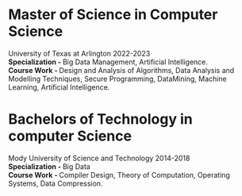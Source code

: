 <h1> Master of Science in Computer Science </h1>
University of Texas at Arlington 2022-2023<br><style float = "right"><b>7.31</b></style>
<b>Specialization - </b>Big Data Management, Artificial Intelligence.<br>
<b>Course Work - </b>Design and Analysis of Algorithms, Data Analysis and Modelling Techniques, Secure Programming, DataMining, Machine
Learning, Artificial Intelligence.




<h1> Bachelors of Technology in computer Science</h1>
Mody University of Science and Technology 2014-2018<br>
<b>Specialization - </b>Big Data<br>
<b>Course Work - </b>Compiler Design, Theory of Computation, Operating Systems, Data Compression.
